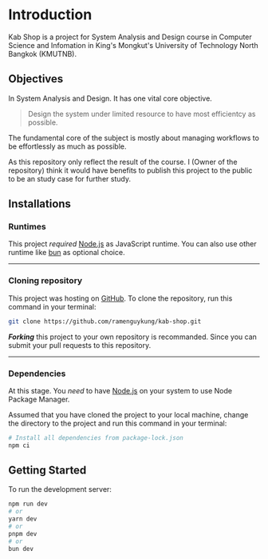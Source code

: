 # Introduction

Kab Shop is a project for System Analysis and Design course in Computer Science and Infomation in King's Mongkut's University of Technology North Bangkok (KMUTNB).

## Objectives

In System Analysis and Design. It has one vital core objective.

> Design the system under limited resource to have most efficientcy as possible.

The fundamental core of the subject is mostly about managing workflows to be effortlessly as much as possible.

As this repository only reflect the result of the course. I (Owner of the repository) think it would have benefits to publish this project to the public to be an study case for further study.

## Installations

### Runtimes

This project *required* [Node.js](https://nodejs.org/) as JavaScript runtime. You can also use other runtime like [bun](https://bun.sh/) as optional choice.

---

### Cloning repository

This project was hosting on [GitHub](https://github.com/ramenguykung/kab-shop). To clone the repository, run this command in your terminal:

```bash
git clone https://github.com/ramenguykung/kab-shop.git
```

***Forking*** this project to your own repository is recommanded. Since you can submit your pull requests to this repository.

---

### Dependencies

At this stage. You *need* to have [Node.js](https://nodejs.org/) on your system to use Node Package Manager.

Assumed that you have cloned the project to your local machine, change the directory to the project and run this command in your terminal:

```bash
# Install all dependencies from package-lock.json
npm ci
```

## Getting Started

To run the development server:

```bash
npm run dev
# or
yarn dev
# or
pnpm dev
# or
bun dev
```
